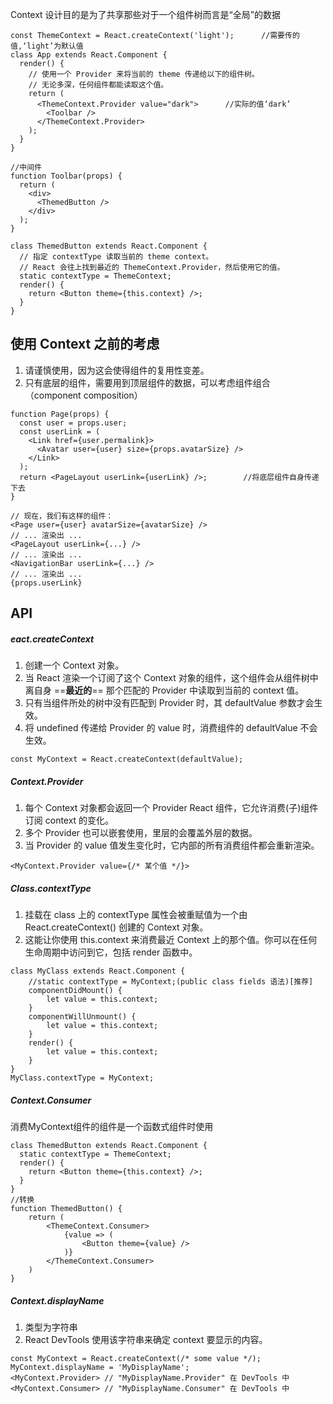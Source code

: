 Context 设计目的是为了共享那些对于一个组件树而言是“全局”的数据
```
const ThemeContext = React.createContext('light');      //需要传的值,‘light’为默认值
class App extends React.Component {
  render() {
    // 使用一个 Provider 来将当前的 theme 传递给以下的组件树。
    // 无论多深，任何组件都能读取这个值。
    return (
      <ThemeContext.Provider value="dark">      //实际的值‘dark’
        <Toolbar />
      </ThemeContext.Provider>
    );
  }
}

//中间件
function Toolbar(props) {
  return (
    <div>
      <ThemedButton />
    </div>
  );
}

class ThemedButton extends React.Component {
  // 指定 contextType 读取当前的 theme context。
  // React 会往上找到最近的 ThemeContext.Provider，然后使用它的值。
  static contextType = ThemeContext;
  render() {
    return <Button theme={this.context} />;
  }
}
```
## 使用 Context 之前的考虑
1. 请谨慎使用，因为这会使得组件的复用性变差。
2. 只有底层的组件，需要用到顶层组件的数据，可以考虑组件组合（component composition）
```
function Page(props) {
  const user = props.user;
  const userLink = (
    <Link href={user.permalink}>
      <Avatar user={user} size={props.avatarSize} />
    </Link>
  );
  return <PageLayout userLink={userLink} />;        //将底层组件自身传递下去
}

// 现在，我们有这样的组件：
<Page user={user} avatarSize={avatarSize} />
// ... 渲染出 ...
<PageLayout userLink={...} />
// ... 渲染出 ...
<NavigationBar userLink={...} />
// ... 渲染出 ...
{props.userLink}
```
## API
##### eact.createContext
1. 创建一个 Context 对象。
2. 当 React 渲染一个订阅了这个 Context 对象的组件，这个组件会从组件树中离自身 ==**最近的**== 那个匹配的 Provider 中读取到当前的 context 值。
3. 只有当组件所处的树中没有匹配到 Provider 时，其 defaultValue 参数才会生效。
4. 将 undefined 传递给 Provider 的 value 时，消费组件的 defaultValue 不会生效。
```
const MyContext = React.createContext(defaultValue);
```
##### Context.Provider
1. 每个 Context 对象都会返回一个 Provider React 组件，它允许消费(子)组件订阅 context 的变化。
2. 多个 Provider 也可以嵌套使用，里层的会覆盖外层的数据。
3. 当 Provider 的 value 值发生变化时，它内部的所有消费组件都会重新渲染。
```
<MyContext.Provider value={/* 某个值 */}>
```
##### Class.contextType
1. 挂载在 class 上的 contextType 属性会被重赋值为一个由 React.createContext() 创建的 Context 对象。  
2. 这能让你使用 this.context 来消费最近 Context 上的那个值。你可以在任何生命周期中访问到它，包括 render 函数中。
```
class MyClass extends React.Component {
    //static contextType = MyContext;(public class fields 语法)[推荐]
    componentDidMount() {
        let value = this.context;
    }
    componentWillUnmount() {
        let value = this.context;
    }
    render() {
        let value = this.context;
    }
}
MyClass.contextType = MyContext;
```
##### Context.Consumer
消费MyContext组件的组件是一个函数式组件时使用
```
class ThemedButton extends React.Component {
  static contextType = ThemeContext;
  render() {
    return <Button theme={this.context} />;
  }
}
//转换
function ThemedButton() {
    return (
        <ThemeContext.Consumer>
            {value => (
                <Button theme={value} />
            )}
        </ThemeContext.Consumer>
    )
}
```
##### Context.displayName
1. 类型为字符串
2. React DevTools 使用该字符串来确定 context 要显示的内容。
```
const MyContext = React.createContext(/* some value */);
MyContext.displayName = 'MyDisplayName';
<MyContext.Provider> // "MyDisplayName.Provider" 在 DevTools 中
<MyContext.Consumer> // "MyDisplayName.Consumer" 在 DevTools 中
```